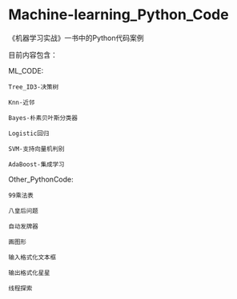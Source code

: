 # Machine-learning_Python_Code

《机器学习实战》一书中的Python代码案例

目前内容包含：

ML_CODE:
    
    Tree_ID3-决策树

    Knn-近邻
    
    Bayes-朴素贝叶斯分类器
    
    Logistic回归
    
    SVM-支持向量机判别
    
    AdaBoost-集成学习
    
Other_PythonCode:

    99乘法表 
    
    八皇后问题
    
    自动发牌器
    
    画图形
    
    输入格式化文本框
    
    输出格式化星星
    
    线程探索
